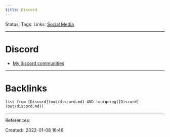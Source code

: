 ```yaml
---
title: Discord
---
```

Status: 
Tags: 
Links: [Social Media](out/social-media.md)
___
# Discord
- [My discord communities](out/my-discord-communities.md)
___
# Backlinks
```dataview
list from [Discord](out/discord.md) AND !outgoing([Discord](out/discord.md))
```
___
References:

Created:: 2022-01-08 16:46
